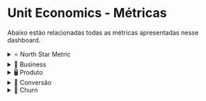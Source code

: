 # Unit Economics - Métricas

Abaixo estão relacionadas todas as métricas apresentadas nesse dashboard.



<details>
<summary>⭐ North Star Metric</summary>
</details>

<details>
<summary>🤑 Business</summary>
</details>

<details>
<summary>🖥️ Produto</summary>
</details>

<details>
<summary>🎯 Conversão</summary>
</details>

<details>
<summary>💸 Churn</summary>
</details>
